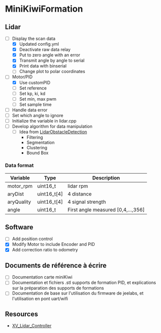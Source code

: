 # MiniKiwiFormation

## Lidar

- [ ] Display the scan data
  - [x] Updated config.yml
  - [x] Deactivate raw data relay
  - [x] Put to zero angle with an error
  - [x] Transmit angle by angle to serial
  - [x] Print data with binserial
  - [ ] Change plot to polar coordinates
- [ ] Motor/PID
  - [x] Use customPID
  - [ ] Set reference
  - [ ] Set kp, ki, kd
  - [ ] Set min, max pwm
  - [ ] Set sample time
- [ ] Handle data error
- [ ] Set which angle to ignore
- [ ] Initialize the variable in lidar.cpp
- [ ] Develop algorithm for data manipulation
  - [ ] Idea from [LidarObstacleDetection](https://github.com/enginBozkurt/LidarObstacleDetection)
    - Filtering
    - Segmentation
    - Clustering
    - Bound Box

### Data format

Variable | Type | Description
-------- | ---- | -----------
motor_rpm | uint16_t | lidar rpm
aryDist | uint16_t[4] | 4 distance
aryQuality | uint16_t[4] | 4 signal strength
angle | uint16_t | First angle measured [0,4,…,356]

## Software

- [ ] Add position control
- [x] Modify Motor to include Encoder and PID
- [x] Add correction ratio to odometry

## Documents de référence à écrire

- [ ] Documentation carte miniKiwi
- [ ] Documentation et fichiers .stl supports de formation PID, et explications sur la préparation des supports de formations
- [ ] Documentation de base sur l'utilisation du firmware de jeelabs, et l'utilisation en pont uart/wifi

## Resources

- [XV_Lidar_Controller](https://github.com/getSurreal/XV_Lidar_Controller)
